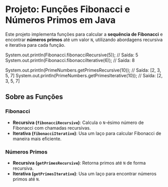 # Projeto: Funções Fibonacci e Números Primos em Java
Este projeto implementa funções para calcular a **sequência de Fibonacci** e encontrar **números primos** até um valor `N`, utilizando abordagens recursiva e iterativa para cada função.

System.out.println(Fibonacci.fibonacciRecursive(5)); // Saída: 5
System.out.println(Fibonacci.fibonacciIterative(6)); // Saída: 8

System.out.println(PrimeNumbers.getPrimesRecursive(10)); // Saída: [2, 3, 5, 7]
System.out.println(PrimeNumbers.getPrimesIterative(10)); // Saída: [2, 3, 5, 7]

## Sobre as Funções

### Fibonacci
- **Recursiva (`fibonacciRecursive`)**: Calcula o `N`-ésimo número de Fibonacci com chamadas recursivas.
- **Iterativa (`fibonacciIterative`)**: Usa um laço para calcular Fibonacci de maneira mais eficiente.

### Números Primos
- **Recursiva (`getPrimesRecursive`)**: Retorna primos até `N` de forma recursiva.
- **Iterativa (`getPrimesIterative`)**: Usa um laço para encontrar números primos até `N`.
